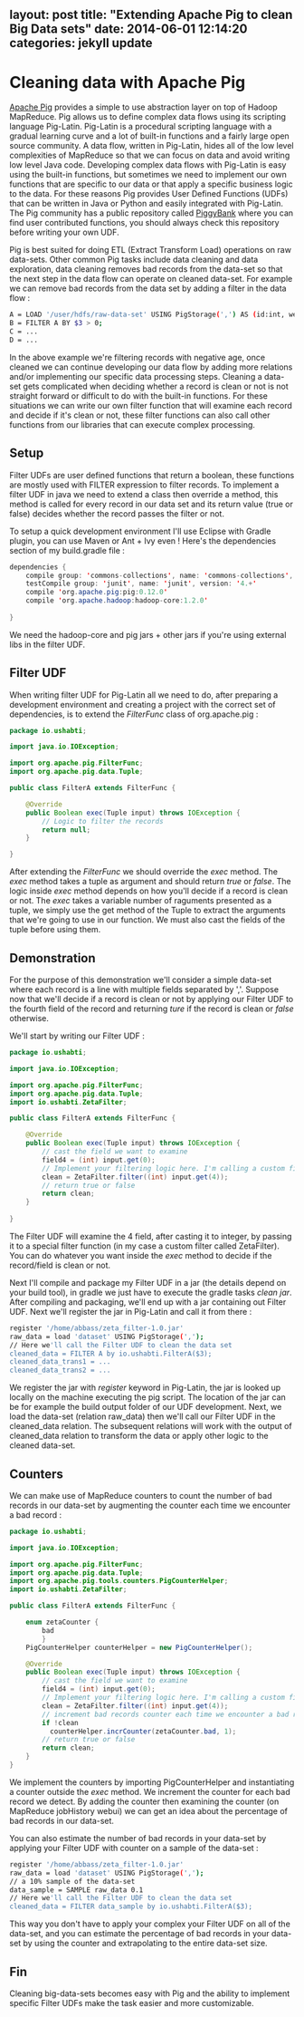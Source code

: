 
layout: post
title:  "Extending Apache Pig to clean Big Data sets"
date:   2014-06-01 12:14:20
categories: jekyll update
---
# Cleaning data with Apache Pig

[Apache Pig](http://pig.apache.org/) provides a simple to use abstraction layer on top of Hadoop MapReduce. Pig allows us to define complex data flows using its scripting language Pig-Latin. Pig-Latin is a procedural scripting language with a gradual learning curve and a lot of built-in functions and a fairly large open source community. A data flow, written in Pig-Latin, hides all of the low level complexities of MapReduce so that we can focus on data and avoid writing low level Java code. Developing complex data flows with Pig-Latin is easy using the built-in functions, but sometimes we need to implement our own functions that are specific to our data or that apply a specific business logic to the data. For these reasons Pig provides User Defined Functions (UDFs) that can be written in Java or Python and easily integrated with Pig-Latin. The Pig community has a public repository called [PiggyBank](https://github.com/apache/pig/tree/branch-0.12/contrib/piggybank) where you can find user contributed functions, you should always check this repository before writing your own UDF.

Pig is best suited for doing ETL (Extract Transform Load) operations on raw data-sets. Other common Pig tasks include data cleaning and data exploration, data cleaning removes bad records from the data-set so that the next step in the data flow can operate on cleaned data-set. For example we can remove bad records from the data set by adding a filter in the data flow :

```bash
A = LOAD '/user/hdfs/raw-data-set' USING PigStorage(',') AS (id:int, weight:int, age:int);
B = FILTER A BY $3 > 0; 
C = ...
D = ...
```

In the above example we're filtering records with negative age, once cleaned we can continue developing our data flow by adding more relations and/or implementing our specific data processing steps.
Cleaning a data-set gets complicated when deciding whether a record is clean or not is not straight forward or difficult to do with the built-in functions. For these situations we can write our own filter function that will examine each record and decide if it's clean or not, these filter functions can also call other functions from our libraries that can execute complex processing.

## Setup
Filter UDFs are user defined functions that return a boolean, these functions are mostly used with FILTER expression to filter records. To implement a filter UDF in java we need to extend a class then override a method, this method is called for every record in our data set and its return value (true or false) decides whether the record passes the filter or not.

To setup a quick development environment I'll use Eclipse with Gradle plugin, you can use Maven or Ant + Ivy even !
Here's the dependencies section of my build.gradle file :


```java
dependencies {
    compile group: 'commons-collections', name: 'commons-collections', version: '3.2'
    testCompile group: 'junit', name: 'junit', version: '4.+'
    compile 'org.apache.pig:pig:0.12.0'
    compile 'org.apache.hadoop:hadoop-core:1.2.0'
        
}
```

We need the hadoop-core and pig jars + other jars if you're using external libs in the filter UDF.

## Filter UDF
When writing filter UDF for Pig-Latin all we need to do, after preparing a development environment and creating a project with the correct set of dependencies, is to extend the _FilterFunc_ class of org.apache.pig :

```java
package io.ushabti;

import java.io.IOException;

import org.apache.pig.FilterFunc;
import org.apache.pig.data.Tuple;

public class FilterA extends FilterFunc {

	@Override
	public Boolean exec(Tuple input) throws IOException {
		// Logic to filter the records
		return null;
	}

}
```

After extending the _FilterFunc_ we should override the _exec_ method. The _exec_ method takes a tuple as argument and should return _true_ or _false_. The logic inside _exec_ method depends on how you'll decide if a record is clean or not. The _exec_ takes a variable number of raguments presented as a tuple, we simply use the get method of the Tuple to extract the arguments that we're going to use in our function. We must also cast the fields of the tuple before using them.

## Demonstration
For the purpose of this demonstration we'll consider a simple data-set where each record is a line with multiple fields separated by ','. Suppose now that we'll decide if a record is clean or not by applying our Filter UDF to the fourth field of the record and returning _ture_ if the record is clean or _false_ otherwise.

We'll start by writing our Filter UDF : 

```java
package io.ushabti;

import java.io.IOException;

import org.apache.pig.FilterFunc;
import org.apache.pig.data.Tuple;
import io.ushabti.ZetaFilter;

public class FilterA extends FilterFunc {

	@Override
	public Boolean exec(Tuple input) throws IOException {
		// cast the field we want to examine
		field4 = (int) input.get(0);
		// Implement your filtering logic here. I'm calling a custom filter that I prepared :
		clean = ZetaFilter.filter((int) input.get(4));
		// return true or false
		return clean;
	}
	
}
```

The Filter UDF will examine the 4 field, after casting it to integer, by passing it to a special filter function (in my case a custom filter called ZetaFilter). You can do whatever you want inside the _exec_ method to decide if the record/field is clean or not.

Next I'll compile and package my Filter UDF in a jar (the details depend on your build tool), in gradle we just have to execute the gradle tasks _clean jar_. After compiling and packaging, we'll end up with a jar containing out Filter UDF. Next we'll register the jar in Pig-Latin and call it from there :


```bash
register '/home/abbass/zeta_filter-1.0.jar'
raw_data = load 'dataset' USING PigStorage(',');
// Here we'll call the Filter UDF to clean the data set
cleaned_data = FILTER A by io.ushabti.FilterA($3);
cleaned_data_trans1 = ...
cleaned_data_trans2 = ...
```

We register the jar with _register_ keyword in Pig-Latin, the jar is looked up locally on the machine executing the pig script. The location of the jar can be for example the build output folder of our UDF development. Next, we load the data-set (relation raw_data) then we'll call our Filter UDF in the cleaned_data relation. The subsequent relations will work with the output of cleaned_data relation to transform the data or apply other logic to the cleaned data-set.


## Counters
We can make use of MapReduce counters to count the number of bad records in our data-set by augmenting the counter each time we encounter a bad record :

```java
package io.ushabti;

import java.io.IOException;

import org.apache.pig.FilterFunc;
import org.apache.pig.data.Tuple;
import org.apache.pig.tools.counters.PigCounterHelper;
import io.ushabti.ZetaFilter;

public class FilterA extends FilterFunc {

    enum zetaCounter {
		bad
		}
	PigCounterHelper counterHelper = new PigCounterHelper();

	@Override
	public Boolean exec(Tuple input) throws IOException {
		// cast the field we want to examine
		field4 = (int) input.get(0);
		// Implement your filtering logic here. I'm calling a custom filter that I prepared. My function returns a boolean :
		clean = ZetaFilter.filter((int) input.get(4));
		// increment bad records counter each time we encounter a bad record
		if !clean
		  counterHelper.incrCounter(zetaCounter.bad, 1);
		// return true or false
		return clean;
	}
}
```

We implement the counters by importing PigCounterHelper and instantiating a counter outside the _exec_ method. We increment the counter for each bad record we detect. By adding the counter then examining the counter (on MapReduce jobHistory webui) we can get an idea about the percentage of bad records in our data-set.

You can also estimate the number of bad records in your data-set by applying your Filter UDF with counter on a sample of the data-set :


```bash
register '/home/abbass/zeta_filter-1.0.jar'
raw_data = load 'dataset' USING PigStorage(',');
// a 10% sample of the data-set
data_sample = SAMPLE raw_data 0.1
// Here we'll call the Filter UDF to clean the data set
cleaned_data = FILTER data_sample by io.ushabti.FilterA($3);
```


This way you don't have to apply your complex your Filter UDF on all of the data-set, and you can estimate the percentage of bad records in your data-set by using the counter and extrapolating to the entire data-set size.

## Fin
Cleaning big-data-sets becomes easy with Pig and the ability to implement specific Filter UDFs make the task easier and more customizable.  

